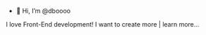 - 👋 Hi, I’m @dboooo

I love Front-End development! I want to create more | learn more...
<!---
dboooo/dboooo is a ✨ special ✨ repository because its `README.md` (this file) appears on your GitHub profile.
You can click the Preview link to take a look at your changes.
--->
